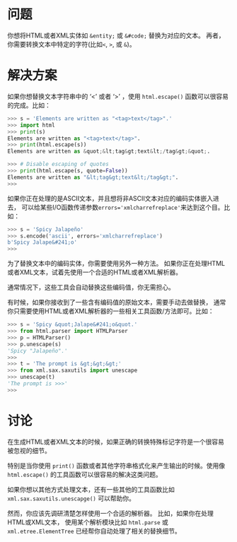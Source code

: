 # 问题

你想将HTML或者XML实体如 `&entity;` 或 `&#code;` 替换为对应的文本。 再者，你需要转换文本中特定的字符(比如`<`, `>`, 或 `&`)。

# 解决方案

如果你想替换文本字符串中的 ‘<’ 或者 ‘>’ ，使用 `html.escape()` 函数可以很容易的完成。比如：

```python
>>> s = 'Elements are written as "<tag>text</tag>".'
>>> import html
>>> print(s)
Elements are written as "<tag>text</tag>".
>>> print(html.escape(s))
Elements are written as &quot;&lt;tag&gt;text&lt;/tag&gt;&quot;.

>>> # Disable escaping of quotes
>>> print(html.escape(s, quote=False))
Elements are written as "&lt;tag&gt;text&lt;/tag&gt;".
>>>
```

如果你正在处理的是ASCII文本，并且想将非ASCII文本对应的编码实体嵌入进去， 可以给某些I/O函数传递参数` errors='xmlcharrefreplace' `来达到这个目。比如：

```python
>>> s = 'Spicy Jalapeño'
>>> s.encode('ascii', errors='xmlcharrefreplace')
b'Spicy Jalape&#241;o'
>>>
```

为了替换文本中的编码实体，你需要使用另外一种方法。 如果你正在处理HTML或者XML文本，试着先使用一个合适的HTML或者XML解析器。

通常情况下，这些工具会自动替换这些编码值，你无需担心。

有时候，如果你接收到了一些含有编码值的原始文本，需要手动去做替换， 通常你只需要使用HTML或者XML解析器的一些相关工具函数/方法即可。比如：

```python
>>> s = 'Spicy &quot;Jalape&#241;o&quot.'
>>> from html.parser import HTMLParser
>>> p = HTMLParser()
>>> p.unescape(s)
'Spicy "Jalapeño".'
>>>
>>> t = 'The prompt is &gt;&gt;&gt;'
>>> from xml.sax.saxutils import unescape
>>> unescape(t)
'The prompt is >>>'
>>>
```

# 讨论

在生成HTML或者XML文本的时候，如果正确的转换特殊标记字符是一个很容易被忽视的细节。 

特别是当你使用 `print()` 函数或者其他字符串格式化来产生输出的时候。使用像 `html.escape()` 的工具函数可以很容易的解决这类问题。

如果你想以其他方式处理文本，还有一些其他的工具函数比如 `xml.sax.saxutils.unescapge()` 可以帮助你。

然而，你应该先调研清楚怎样使用一个合适的解析器。 比如，如果你在处理HTML或XML文本， 使用某个解析模块比如 `html.parse` 或 `xml.etree.ElementTree` 已经帮你自动处理了相关的替换细节。
